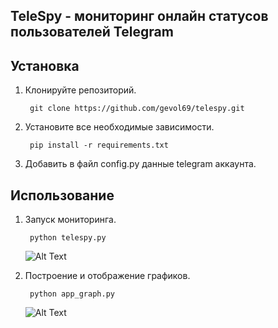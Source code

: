 ## TeleSpy - мониторинг онлайн статусов пользователей Telegram

Установка
------------
1. Клонируйте репозиторий.    

        git clone https://github.com/gevol69/telespy.git
2. Установите все необходимые зависимости.

        pip install -r requirements.txt
3. Добавить в файл config.py данные telegram аккаунта.

Использование
------------

1. Запуск мониторинга.    

        python telespy.py
    ![Alt Text](http://ipic.su/img/img7/fs/fyv_1607639060.gif)
2. Построение и отображение графиков.

        python app_graph.py
    ![Alt Text](http://ipic.su/img/img7/fs/fyv_1607639091.gif)


